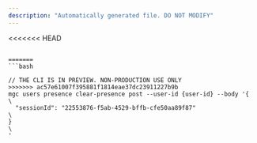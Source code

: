 ```yaml
---
description: "Automatically generated file. DO NOT MODIFY"
---
```


<<<<<<< HEAD
```cli

=======
```bash

// THE CLI IS IN PREVIEW. NON-PRODUCTION USE ONLY
>>>>>>> ac57e61007f395881f1814eae37dc23911227b9b
mgc users presence clear-presence post --user-id {user-id} --body '{\
  "sessionId": "22553876-f5ab-4529-bffb-cfe50aa89f87"\
}\
'

```